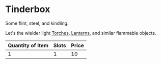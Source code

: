 # Tinderbox

Some flint, steel, and kindling.

Let's the wielder light [Torches](../1%20Coin/Torch.md), [Lanterns](../25%20Coins/Lantern.md), and similar flammable objects.

| Quantity of Item |  Slots | Price |
| ---------------- | ------ | ----- |
| 1                | 1      | 10    |
